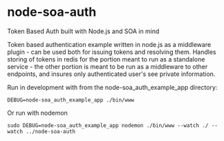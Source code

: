 # node-soa-auth
Token Based Auth built with Node.js and SOA in mind

Token based authentication example written in node.js as a middleware plugin - can be used both for issuing tokens and resolving them.  Handles storing of tokens in redis for the portion meant to run as a standalone service - the other portion is meant to be run as a middleware to other endpoints, and insures only authenticated user's see private information.

Run in development with from the node-soa_auth_example_app directory:

```
DEBUG=node-soa_auth_example_app ./bin/www
```

Or run with nodemon

```
sudo DEBUG=node-soa_auth_example_app nodemon ./bin/www --watch ./ --watch ../node-soa-auth
```